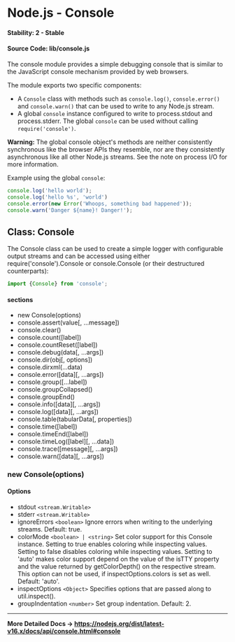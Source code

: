 <link rel="stylesheet" href="https://cdn.jsdelivr.net/npm/bootstrap-icons@1.5.0/font/bootstrap-icons.css">
<link rel="stylesheet" href="../../lib/doc_style.css">

<h1 style="text-align:left;">Node.js - Console</h1>

#### Stability: 2 - Stable
#### Source Code: lib/console.js

The console module provides a simple debugging console that is similar to the JavaScript console mechanism provided by web browsers.

The module exports two specific components:

* A `Console` class with methods such as `console.log()`, `console.error()` and `console.warn()` that can be used to write to any Node.js stream.
* A global `console` instance configured to write to process.stdout and process.stderr. The global `console` can be used without calling `require('console')`.

**Warning:** The global console object's methods are neither consistently synchronous like the browser APIs they resemble, nor are they consistently asynchronous like all other Node.js streams. See the note on process I/O for more information.

Example using the global `console`:
```js
console.log('hello world');
console.log('hello %s', 'world')
console.error(new Error('Whoops, something bad happened'));
console.warn('Danger ${name}! Danger!');
```

## Class: Console
The Console class can be used to create a simple logger with configurable output streams and can be accessed using either require('console').Console or console.Console (or their destructured counterparts):
```js
import {Console} from 'console';
```

#### sections
* new Console(options)
* console.assert(value[, ...message])
* console.clear()
* console.count([label])
* console.countReset([label])
* console.debug(data[, ...args])
* console.dir(obj[, options])
* console.dirxml(...data)
* console.error([data][, ...args])
* console.group([...label])
* console.groupCollapsed()
* console.groupEnd()
* console.info([data][, ...args])
* console.log([data][, ...args])
* console.table(tabularData[, properties])
* console.time([label])
* console.timeEnd([label])
* console.timeLog([label][, ...data])
* console.trace([message][, ...args])
* console.warn([data][, ...args])

### new Console(options)
#### Options
* stdout ``<stream.Writable>``
* stderr ``<stream.Writable>``
* ignoreErrors ``<boolean>`` Ignore errors when writing to the underlying streams. Default: true.
* colorMode ``<boolean> | <string>`` Set color support for this Console instance. Setting to true enables coloring while inspecting values. Setting to false disables coloring while inspecting values. Setting to 'auto' makes color support depend on the value of the isTTY property and the value returned by getColorDepth() on the respective stream. This option can not be used, if  inspectOptions.colors is set as well. Default: 'auto'.
* inspectOptions ``<Object>`` Specifies options that are passed along to util.inspect().
* groupIndentation ``<number>`` Set group indentation. Default: 2.

---

**More Detailed Docs -> https://nodejs.org/dist/latest-v16.x/docs/api/console.html#console**


























